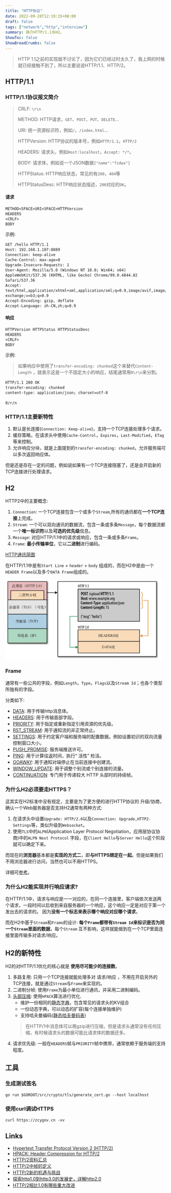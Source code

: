 ```yaml
---
title: "HTTP协议"
date: 2022-09-28T12:19:15+08:00
draft: false
tags: ["network","http","interview"]
summary: 简介HTTP/1.1与H2。
ShowToc: false
ShowBreadCrumbs: false
---
```


> HTTP 1.1之前的实现就不讨论了，因为它们已经过时太久了，我上网的时候就已经接触不到了，所以主要说说HTTP/1.1、HTTP/2。

## HTTP/1.1

### HTTP/1.1协议报文简介

> CRLF: `\r\n`
>
> METHOD: HTTP请求，`GET`、`POST`、`PUT`、`DELETE`...
>
> URI: 统一资源标识符，例如`/`，`/index.html`...
>
> HTTPVersion: HTTP协议的版本号，例如`HTTP/1.1`，`HTTP/2`
>
> HEADERS: 请求头，例如`Host:localhost`，`Accept: */*`。
>
> BODY: 请求体，例如说一个JSON数据`{"name":"fzdwx"}`
>
> HTTPStatus: HTTP响应状态，常见的有`200`，`404`等
>
> HTTPStatusDesc: HTTP响应状态描述，`200`对应的`OK`。

#### 请求

```text
METHOD<SPACE>URI<SPACE>HTTPVersion
HEADERS
<CRLF>
BODY
```

示例:

```http
GET /hello HTTP/1.1
Host: 192.168.1.107:8889
Connection: keep-alive
Cache-Control: max-age=0
Upgrade-Insecure-Requests: 1
User-Agent: Mozilla/5.0 (Windows NT 10.0; Win64; x64) AppleWebKit/537.36 (KHTML, like Gecko) Chrome/99.0.4844.82 Safari/537.36
Accept: text/html,application/xhtml+xml,application/xml;q=0.9,image/avif,image/webp,image/apng,*/*;q=0.8,application/signed-exchange;v=b3;q=0.9
Accept-Encoding: gzip, deflate
Accept-Language: zh-CN,zh;q=0.9
```

#### 响应

```text
HTTPVersion HTTPStatus HTTPStatusDesc
HEADERS
<CRLF>
BODY
```

示例:

> 如果响应中使用了`transfer-encoding: chunked`这个来替代`Content-Length`
> ，就表示这是一个不固定大小的响应，结尾通常用`0\r\n`来分割。

```http
HTTP/1.1 200 OK
transfer-encoding: chunked
content-type: application/json; charset=utf-8

0/r/n
```

### HTTP/1.1主要新特性

1. 默认是长连接(`Connection: Keep-alive`)，支持一个TCP连接处理多个请求。
2. 缓存策略，在请求头中使用`Cache-Control`，`Expires`，`Last-Modified`，`ETag`等来控制。
3. 允许响应分块，就是上面提到的`transfer-encoding: chunked`，允许服务端可以多次返回响应体。

但是还是存在一定的问题，例如说如果有一个TCP连接阻塞了，还是会开启新的TCP连接进行处理请求。

## H2

HTTP2中的主要概念:

1. `Connection`: 一个TCP连接包含一个或多个`Stream`,所有的通讯都在**一个TCP连接**上完成。
2. `Stream`: 一个可以双向通讯的数据流，包含一条或多条`Message`，每个数据流都一个**唯一标识符**以及**可选的优先级**信息。
3. `Message`: 对应HTTP/1.1中的请求或响应，包含一条或多条`Frame`。
4. `Frame`: **最小传输单位**，它以**二进制**进行编码。

[HTTP通讯简图](/images/1.png)

在HTTP/1.1中是有`Start Line` + `header` + `body` 组成的，而在H2中是由一个`HEADER Frame`以及多个`DATA Frame`组成的。

![HTTP/1.1与H2报文组成的区别](/images/2.png)

### Frame

通常有一些公共的字段，例如`Length`，`Type`，`Flags`以及`Stream Id`；也各个类型所独有的字段。

分类如下:

- [DATA](https://halfrost.com/http2-http-frames-definitions/#toc-0): 用于传输http消息体。
- [HEADERS](https://halfrost.com/http2-http-frames-definitions/#toc-1): 用于传输首部字段。
- [PRIORITY](https://halfrost.com/http2-http-frames-definitions/#toc-2): 用于指定或重新指定引用资源的优先级。
- [RST_STREAM](https://halfrost.com/http2-http-frames-definitions/#toc-3): 用于通知流的非正常终止。
- [SETTINGS](https://halfrost.com/http2-http-frames-definitions/#toc-4): 用于约定客户端和服务端的配置数据。例如设置初识的双向流量控制窗口大小。
- [PUSH_PROMISE](https://halfrost.com/http2-http-frames-definitions/#toc-9): 服务端推送许可。
- [PING](https://halfrost.com/http2-http-frames-definitions/#toc-10): 用于计算往返时间，执行“ 活性” 检活。
- [GOAWAY](https://halfrost.com/http2-http-frames-definitions/#toc-11): 用于通知对端停止在当前连接中创建流。
- [WINDOW_UPDATE](https://halfrost.com/http2-http-frames-definitions/#toc-12): 用于调整个别流或个别连接的流量。
- [CONTINUATION](https://halfrost.com/http2-http-frames-definitions/#toc-17): 专门用于传递较大 HTTP 头部时的持续帧。

### 为什么H2必须要走HTTPS？

这其实在H2标准中没有规定，主要是为了更方便的进行HTTP协议的 升级/协商，确认一个Web服务器是否支持H2通常有两种方式:

1. 在请求头中设置`Upgrade: HTTP/2.0`以及`Connection: Upgrade,HTTP2-Settings`等，类似升级到`Websocket`。
2. 使用`TLS`中的`ALPN`(Application Layer Protocol Negotiation，应用层协议协商)中的`ALPN Next Protocol`
   字段，在`Client Hello`与`Server Hello`这个阶段就可以确定下来。

而现在的**浏览器**基本都是**实现的方式二**，即**与HTTPS绑定在一起**。但是如果我们不用浏览器进行访问，当然也可以不用HTTPS。

详细可[参考](https://imququ.com/post/protocol-negotiation-in-http2.html)。

### 为什么H2能实现并行响应请求?

在HTTP/1.1中，请求与响应是一一对应的，在同一个连接里，客户端依次发送两个请求，一段时间以后收到来自服务器的一个响应，这个响应一定是对应于第一个发出去的请求的。
因为**没有一个标志来表示哪个响应对应哪个请求**。

而在H2中基于`Stream`和`Frame`的设计: **每个`Frame`都带有`Stream Id`来标识是否为同一个`Stream`里面的数据**，每个`Stream`
互不影响，这样就能做到在一个TCP里面连接里面传输多对请求/响应。

## H2的新特性

H2的对HTTP/1.1优化的核心就是 **使用尽可能少的连接数**。

1. 多路复用: 只用一个TCP连接就能处理多对 请求/响应 ，不用在开启另外的TCP连接，就是通过`Stream`与`Frame`来实现的。
2. 二进制分帧: 使用`Frame`为最小单位进行通讯，并采用二进制编码。
3. [头部压缩](https://juejin.cn/post/7133238781452222472): 使用`HPACK`算法进行优化.
    - 维护一份相同的[静态字典](https://httpwg.org/specs/rfc7541.html#static.table.definition)，包含常见的请求头的KV组合
    - 一份动态字典，可以动态的扩容(每个连接单独维护)
    - 支持哈夫曼编码([静态哈夫曼码表](https://httpwg.org/specs/rfc7541.html#huffman.code))
   > 在HTTP/1中消息体可以用gzip进行压缩，但是请求头通常没有任何压缩，有时候请求头的数据可能比请求体的数据还多。
4. 请求优先级: 一般在`HEADERS`帧与`PRIORITY`帧中携带，通常依赖于服务端的支持程度。

## 工具

### 生成测试签名

```shell
go run $GOROOT/src/crypto/tls/generate_cert.go --host localhost
```

### 使用curl调试HTTPS

```shell
curl https://zcygov.cn -vv
```

## Links

- [Hypertext Transfer Protocol Version 2 (HTTP/2)](https://httpwg.org/specs/rfc7540.html)
- [HPACK: Header Compression for HTTP/2](https://httpwg.org/specs/rfc7541.html)
- [HTTP/2资料汇总](https://imququ.com/post/http2-resource.html)
- [HTTP/2中帧的定义](https://halfrost.com/http2-http-frames-definitions/)
- [HTTP/2新的机遇与挑战](https://www.dropbox.com/s/4duv6cqrhud4qzw/HTTP2%EF%BC%9A%E6%96%B0%E7%9A%84%E6%9C%BA%E9%81%87%E4%B8%8E%E6%8C%91%E6%88%98.pdf?dl=0)
- [探索http1.0到http3.0的发展史，详解http2.0](https://zhuanlan.zhihu.com/p/566351358)
- [HTTP/2相比1.0有哪些重大改进](https://www.zhihu.com/question/34074946/answer/2264788574)